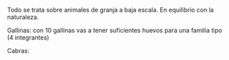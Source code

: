 Todo se trata sobre animales de granja a baja escala.
En equilibrio con la naturaleza.

Gallinas: con 10 gallinas vas a tener suficientes huevos para una familia tipo (4 integrantes)

Cabras:
